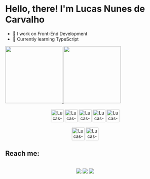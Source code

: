 # Hello, there! I'm Lucas Nunes de Carvalho

- 🔭 I work on Front-End Development
- 🌱 Currently learning TypeScript

<div>
  <a href="https://github.com/Lukinh4Z">
  <img height="180em" src="https://github-readme-stats.vercel.app/api?username=Lukinh4Z&show_icons=true&theme=algolia">
  <img height="180em" src="https://github-readme-stats.vercel.app/api/top-langs/?username=Lukinh4Z&layout=compact&theme=algolia">
  </a>
</div>

<div align="center"  style="display: inline_block"><br>
  <img align="center" alt="Lucas-react" heigh="30" width="40" src="https://cdn.jsdelivr.net/gh/devicons/devicon/icons/react/react-original.svg" />
  <img align="center" alt="Lucas-js" heigh="30" width="40" src="https://cdn.jsdelivr.net/gh/devicons/devicon/icons/javascript/javascript-original.svg" />
  <img align="center" alt="Lucas-ts" heigh="30" width="40" src="https://cdn.jsdelivr.net/gh/devicons/devicon/icons/typescript/typescript-original.svg" />
  <img align="center" alt="Lucas-html" heigh="30" width="40" src="https://cdn.jsdelivr.net/gh/devicons/devicon/icons/html5/html5-plain-wordmark.svg" />
  <img align="center" alt="Lucas-css" heigh="30" width="40" src="https://cdn.jsdelivr.net/gh/devicons/devicon/icons/css3/css3-plain-wordmark.svg" />
</div>

<div align="center" style="display: inline_block"><br>
  <img align="center" alt="Lucas-C" heigh="30" width="40" src="https://cdn.jsdelivr.net/gh/devicons/devicon/icons/c/c-original.svg" />
  <img align="center" alt="Lucas-C" heigh="30" width="40" src="https://cdn.jsdelivr.net/gh/devicons/devicon/icons/cplusplus/cplusplus-original.svg" />
</div>

## Reach me:
<div align="center" style="display: inline_block"><br>
  <a href="https://www.linkedin.com/in/lucas-nunes-de-carvalho-ab36375a" target="_blank"><img src="https://img.shields.io/badge/LinkedIn-0077B5?style=for-the-badge&logo=linkedin&logoColor=white" /></a>
  <a href="https://www.instagram.com/lukazns/" target="_blank"><img src="https://img.shields.io/badge/Instagram-E4405F?style=for-the-badge&logo=instagram&logoColor=white" /></a>
  <a href="https://twitter.com/lukaz_n95" target="_blank"><img src="https://img.shields.io/badge/Twitter-1DA1F2?style=for-the-badge&logo=twitter&logoColor=white" /></a>
</div>
